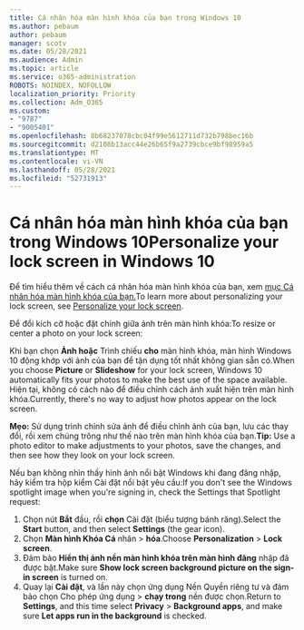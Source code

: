 ```yaml
---
title: Cá nhân hóa màn hình khóa của bạn trong Windows 10
ms.author: pebaum
author: pebaum
manager: scotv
ms.date: 05/28/2021
ms.audience: Admin
ms.topic: article
ms.service: o365-administration
ROBOTS: NOINDEX, NOFOLLOW
localization_priority: Priority
ms.collection: Adm_O365
ms.custom:
- "9787"
- "9005401"
ms.openlocfilehash: 8b68237078cbc04f99e5612711d732b798bec16b
ms.sourcegitcommit: d2108b13acc44e26b65f9a2739cbce9bf98959a5
ms.translationtype: MT
ms.contentlocale: vi-VN
ms.lasthandoff: 05/28/2021
ms.locfileid: "52731913"
---
```

# <a name="personalize-your-lock-screen-in-windows-10"></a><span data-ttu-id="baf9a-102">Cá nhân hóa màn hình khóa của bạn trong Windows 10</span><span class="sxs-lookup"><span data-stu-id="baf9a-102">Personalize your lock screen in Windows 10</span></span>

<span data-ttu-id="baf9a-103">Để tìm hiểu thêm về cách cá nhân hóa màn hình khóa của bạn, xem [mục Cá nhân hóa màn hình khóa của bạn.](https://support.microsoft.com/windows/personalize-your-lock-screen-81dab9b0-35cf-887c-84a0-6de8ef72bea0)</span><span class="sxs-lookup"><span data-stu-id="baf9a-103">To learn more about personalizing your lock screen, see [Personalize your lock screen](https://support.microsoft.com/windows/personalize-your-lock-screen-81dab9b0-35cf-887c-84a0-6de8ef72bea0).</span></span>

<span data-ttu-id="baf9a-104">Để đổi kích cỡ hoặc đặt chính giữa ảnh trên màn hình khóa:</span><span class="sxs-lookup"><span data-stu-id="baf9a-104">To resize or center a photo on your lock screen:</span></span>

<span data-ttu-id="baf9a-105">Khi bạn chọn **Ảnh hoặc** Trình chiếu **cho** màn hình khóa, màn hình Windows 10 động khớp với ảnh của bạn để tận dụng tốt nhất không gian sẵn có.</span><span class="sxs-lookup"><span data-stu-id="baf9a-105">When you choose **Picture** or **Slideshow** for your lock screen, Windows 10 automatically fits your photos to make the best use of the space available.</span></span> <span data-ttu-id="baf9a-106">Hiện tại, không có cách nào để điều chỉnh cách ảnh xuất hiện trên màn hình khóa.</span><span class="sxs-lookup"><span data-stu-id="baf9a-106">Currently, there's no way to adjust how photos appear on the lock screen.</span></span>

<span data-ttu-id="baf9a-107">**Mẹo:** Sử dụng trình chỉnh sửa ảnh để điều chỉnh ảnh của bạn, lưu các thay đổi, rồi xem chúng trông như thế nào trên màn hình khóa của bạn.</span><span class="sxs-lookup"><span data-stu-id="baf9a-107">**Tip:** Use a photo editor to make adjustments to your photos, save the changes, and then see how they look on your lock screen.</span></span>

<span data-ttu-id="baf9a-108">Nếu bạn không nhìn thấy hình ảnh nổi bật Windows khi đang đăng nhập, hãy kiểm tra hộp kiểm Cài đặt nổi bật yêu cầu:</span><span class="sxs-lookup"><span data-stu-id="baf9a-108">If you don't see the Windows spotlight image when you're signing in, check the Settings that Spotlight request:</span></span> 

1. <span data-ttu-id="baf9a-109">Chọn nút **Bắt** đầu, rồi **chọn** Cài đặt (biểu tượng bánh răng).</span><span class="sxs-lookup"><span data-stu-id="baf9a-109">Select the **Start** button, and then select **Settings** (the gear icon).</span></span>
1. <span data-ttu-id="baf9a-110">Chọn **Màn hình Khóa Cá** nhân  >  **hóa**.</span><span class="sxs-lookup"><span data-stu-id="baf9a-110">Choose **Personalization** > **Lock screen**.</span></span>
1. <span data-ttu-id="baf9a-111">Đảm bảo **Hiển thị ảnh nền màn hình khóa trên màn hình đăng** nhập đã được bật.</span><span class="sxs-lookup"><span data-stu-id="baf9a-111">Make sure **Show lock screen background picture on the sign-in screen** is turned on.</span></span>
1. <span data-ttu-id="baf9a-112">Quay lại **Cài đặt**, và lần này chọn ứng dụng Nền Quyền riêng tư và đảm bảo chọn Cho phép ứng dụng  >   **chạy trong** nền được chọn.</span><span class="sxs-lookup"><span data-stu-id="baf9a-112">Return to **Settings**, and this time select **Privacy** > **Background apps**, and make sure **Let apps run in the background** is checked.</span></span>